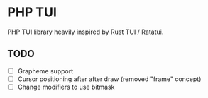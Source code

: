 PHP TUI
=======

PHP TUI library heavily inspired by Rust TUI / Ratatui.

TODO
----

- [ ] Grapheme support
- [ ] Cursor positioning after after draw (removed "frame" concept)
- [ ] Change modifiers to use bitmask
